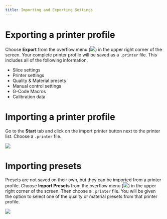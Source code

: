 ```yaml
---
title: Importing and Exporting Settings
---
```


Exporting a printer profile
===========================

Choose **Export** from the overflow menu (![](https://lh3.googleusercontent.com/B0iPKfPTIEs8X9qR5xZYj5aarp5PcLy3-cLjr3DYIRxZnyWLFe3-UMBYmfafoU8CjfD1dDUMmjMpcqZsJuAUsg8k-A)) in the upper right corner of the screen. Your complete printer profile will be saved as a `.printer` file. This includes all of the following information.

* Slice settings
* Printer settings
* Quality & Material presets
* Manual control settings
* G-Code Macros
* Calibration data

Importing a printer profile
===========================

Go to the **Start** tab and click on the import printer button next to the printer list. Choose a `.printer` file.

![](https://lh3.googleusercontent.com/AZ5azO_H54r-S7-oDtIEOawXP6xZcxS81g0-re5eeq88m2b-wy1G6bEZEywsGgzfm1CATwhXk3nYzNfaMayqLINPkg=s0)

Importing presets
=================

Presets are not saved on their own, but they can be imported from a printer profile. Choose **Import Presets** from the overflow menu (![](https://lh3.googleusercontent.com/B0iPKfPTIEs8X9qR5xZYj5aarp5PcLy3-cLjr3DYIRxZnyWLFe3-UMBYmfafoU8CjfD1dDUMmjMpcqZsJuAUsg8k-A)) in the upper right corner of the screen. Then choose a `.printer` file. You will be given the option to select one of the quality or material presets from that printer profile.

![](https://lh3.googleusercontent.com/qN1jKdlVZ1qgXnD2NyO_NQAl7LVBllryBwNMmm1wNogMWurLzv_c7SJiZqjBFejwsloODxObe7er0-W8rkvMgKlv=s0)